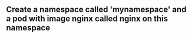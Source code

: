 ## Create a namespace called 'mynamespace' and a pod with image nginx called nginx on this namespace